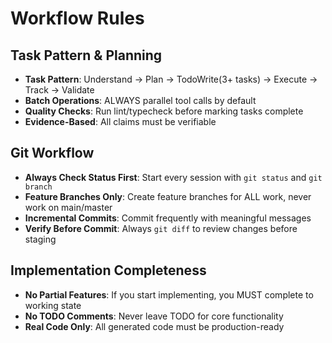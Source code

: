   # Workflow Rules

  ## Task Pattern & Planning
  - **Task Pattern**: Understand → Plan → TodoWrite(3+ tasks) → Execute → Track → Validate
  - **Batch Operations**: ALWAYS parallel tool calls by default
  - **Quality Checks**: Run lint/typecheck before marking tasks complete
  - **Evidence-Based**: All claims must be verifiable

  ## Git Workflow
  - **Always Check Status First**: Start every session with `git status` and `git branch`
  - **Feature Branches Only**: Create feature branches for ALL work, never work on
  main/master
  - **Incremental Commits**: Commit frequently with meaningful messages
  - **Verify Before Commit**: Always `git diff` to review changes before staging

  ## Implementation Completeness
  - **No Partial Features**: If you start implementing, you MUST complete to working state
  - **No TODO Comments**: Never leave TODO for core functionality
  - **Real Code Only**: All generated code must be production-ready


